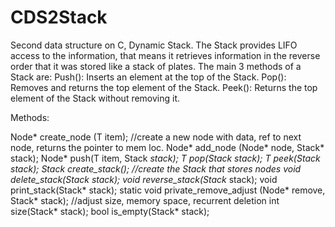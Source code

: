 # CDS2Stack
Second data structure on C, Dynamic Stack. The Stack provides LIFO access to the information, that means it retrieves information 
in the reverse order that it was stored like a stack of plates.
The main 3 methods of a Stack are:
Push(): Inserts an element at the top of the Stack.
Pop(): Removes and returns the top element of the Stack.
Peek(): Returns the top element of the Stack without removing it.

Methods:

Node* create_node (T item);                     //create a new node with data, ref to next node, returns the pointer to mem loc.
Node* add_node (Node* node, Stack* stack);
Node* push(T item, Stack *stack);
T pop(Stack *stack);
T peek(Stack *stack);
Stack* create_stack();                                               //create the Stack that stores nodes
void delete_stack(Stack* stack);
void reverse_stack(Stack* stack);
void print_stack(Stack* stack);
static void private_remove_adjust (Node* remove, Stack* stack);       //adjust size, memory space, recurrent deletion
int size(Stack* stack);
bool is_empty(Stack* stack);
